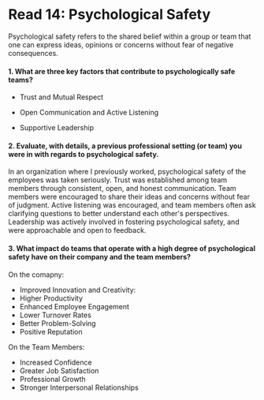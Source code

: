 # Read 14: Psychological Safety

Psychological safety refers to the shared belief within a group or team that one can express ideas, opinions or concerns without fear of negative consequences.

#### 1. What are three key factors that contribute to psychologically safe teams?

- Trust and Mutual Respect

- Open Communication and Active Listening

- Supportive Leadership

#### 2. Evaluate, with details, a previous professional setting (or team) you were in with regards to psychological safety.

In an organization where I previously worked, psychological safety of the employees was taken seriously. Trust was established among team members through consistent, open, and honest communication. Team members were encouraged to share their ideas and concerns without fear of judgment.
Active listening was encouraged, and team members often ask clarifying questions to better understand each other's perspectives.
Leadership was actively involved in fostering psychological safety, and were approachable and open to feedback.

#### 3. What impact do teams that operate with a high degree of psychological safety have on their company and the team members?

On the comapny:

- Improved Innovation and Creativity:
- Higher Productivity
- Enhanced Employee Engagement
- Lower Turnover Rates
- Better Problem-Solving
- Positive Reputation

On the Team Members:

- Increased Confidence
- Greater Job Satisfaction
- Professional Growth
- Stronger Interpersonal Relationships

